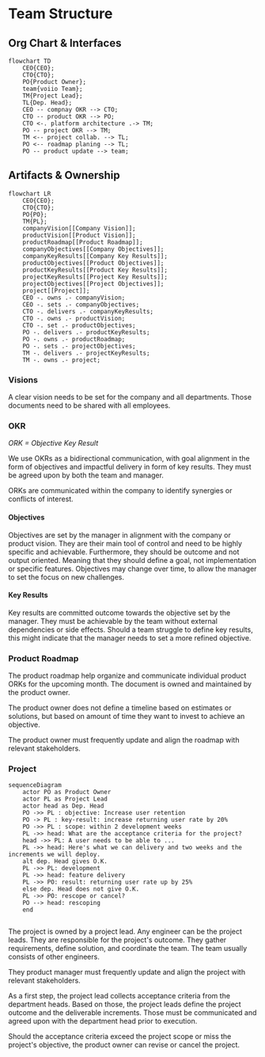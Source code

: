# Team Structure

## Org Chart & Interfaces

```mermaid
flowchart TD
    CEO{CEO};
    CTO{CTO};
    PO{Product Owner};
    team{voiio Team};
    TM{Project Lead};
    TL{Dep. Head};
    CEO -- compnay OKR --> CTO;
    CTO -- product OKR --> PO;
    CTO <-. platform architecture .-> TM;
    PO -- project OKR --> TM;
    TM <-- project collab. --> TL;
    PO <-- roadmap planing --> TL;
    PO -- product update --> team;
```

## Artifacts & Ownership

```mermaid
flowchart LR
    CEO{CEO};
    CTO{CTO};
    PO{PO};
    TM{PL};
    companyVision[[Company Vision]];
    productVision[[Product Vision]];
    productRoadmap[[Product Roadmap]];
    companyObjectives[[Company Objectives]];
    companyKeyResults[[Company Key Results]];
    productObjectives[[Product Objectives]];
    productKeyResults[[Product Key Results]];
    projectKeyResults[[Project Key Results]];
    projectObjectives[[Project Objectives]];
    project[[Project]];
    CEO -. owns .- companyVision;
    CEO -. sets .- companyObjectives;
    CTO -. delivers .- companyKeyResults;
    CTO -. owns .- productVision;
    CTO -. set .- productObjectives;
    PO -. delivers .- productKeyResults;
    PO -. owns .- productRoadmap;
    PO -. sets .- projectObjectives;
    TM -. delivers .- projectKeyResults;
    TM -. owns .- project;
```

### Visions

A clear vision needs to be set for the company and all departments. Those documents
need to be shared with all employees.

### OKR

_ORK = Objective Key Result_

We use OKRs as a bidirectional communication, with goal alignment in the form of
objectives and impactful delivery in form of key results. They must be agreed upon
by both the team and manager.

ORKs are communicated within the company to identify synergies or conflicts of interest.

#### Objectives

Objectives are set by the manager in alignment with the company or product vision.
They are their main tool of control and need to be highly specific and achievable.
Furthermore, they should be outcome and not output oriented. Meaning that they should
define a goal, not implementation or specific features.
Objectives may change over time, to allow the manager to set the focus on new challenges.

#### Key Results

Key results are committed outcome towards the objective set by the manager.
They must be achievable by the team without external dependencies or side effects.
Should a team struggle to define key results, this might indicate that the manager
needs to set a more refined objective.

### Product Roadmap

The product roadmap help organize and communicate individual product ORKs for the
upcoming month. The document is owned and maintained by the product owner.

The product owner does not define a timeline based on estimates or solutions, but based
on amount of time they want to invest to achieve an objective.

The product owner must frequently update and align the roadmap with relevant stakeholders.

### Project

```mermaid
sequenceDiagram
    actor PO as Product Owner
    actor PL as Project Lead
    actor head as Dep. Head
    PO ->> PL : objective: Increase user retention
    PO -> PL : key-result: increase returning user rate by 20%
    PO ->> PL : scope: within 2 development weeks
    PL ->> head: What are the acceptance criteria for the project?
    head ->> PL: A user needs to be able to ...
    PL ->> head: Here's what we can delivery and two weeks and the increments we will deploy.
    alt dep. Head gives O.K.
    PL ->> PL: development
    PL ->> head: feature delivery
    PL ->> PO: result: returning user rate up by 25%
    else dep. Head does not give O.K.
    PL ->> PO: rescope or cancel?
    PO --> head: rescoping
    end


```

The project is owned by a project lead. Any engineer can be the project leads.
They are responsible for the project's outcome. They gather requirements, define
solution, and coordinate the team. The team usually consists of other engineers.

They product manager must frequently update and align the project with relevant stakeholders.

As a first step, the project lead collects acceptance criteria from the department heads.
Based on those, the project leads define the project outcome and the deliverable
increments. Those must be communicated and agreed upon with the department head prior
to execution.

Should the acceptance criteria exceed the project scope or miss the project's objective,
the product owner can revise or cancel the project.
